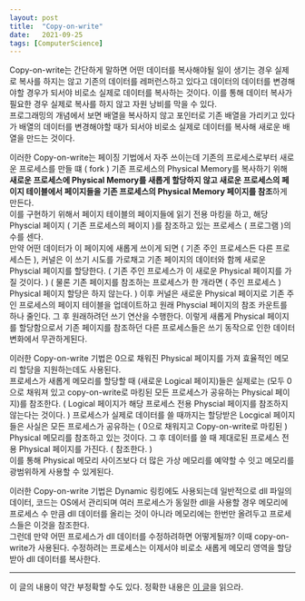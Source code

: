 ```yaml
---
layout: post
title:  "Copy-on-write"
date:   2021-09-25
tags: [ComputerScience]
---
```


Copy-on-write는 간단하게 말하면 어떤 데이터를 복사해야될 일이 생기는 경우 실제로 복사를 하지는 않고 기존의 데이터를 레퍼런스하고 있다고 데이터의 데이터를 변경해야할 경우가 되서야 비로소 실제로 데이터를 복사하는 것이다. 이를 통해 데이터 복사가 필요한 경우 실제로 복사를 하지 않고 자원 낭비를 막을 수 있다.                       
프로그래밍의 개념에서 보면 배열을 복사하지 않고 포인터로 기존 배열을 가리키고 있다가 배열의 데이터를 변경해야할 때가 되서야 비로소 실제로 데이터를 복사해 새로운 배열을 만드는 것이다.        

이러한 Copy-on-write는 페이징 기법에서 자주 쓰이는데 기존의 프로세스로부터 새로운 프로세스를 만들 떄 ( fork ) 기존 프로세스의 Physical Memory를 복사하기 위해 **새로운 프로세스에 Physical Memory를 새롭게 할당하지 않고 새로운 프로세스의 페이지 테이블에서 페이지들을 기존 프로세스의 Physical Memory 페이지를 참조**하게 만든다.              
이를 구현하기 위해서 페이지 테이블의 페이지들에 읽기 전용 마킹을 하고, 해당 Physcial 페이지 ( 기존 프로세스의 페이지 )를 참조하고 있는 프로세스 ( 프로그램 )의 수를 센다.      
만약 어떤 데이터가 이 페이지에 새롭게 쓰이게 되면 ( 기존 주인 프로세스든 다른 프로세스든 ), 커널은 이 쓰기 시도를 가로채고 기존 페이지의 데이터와 함께 새로운 Physcial 페이지를 할당한다. ( 기존 주인 프로세스가 이 새로운 Physical 페이지를 가질 것이다. ) ( 물론 기존 페이지를 참조하는 프로세스가 한 개라면 ( 주인 프로세스 ) Physical 페이지 할당은 하지 않는다. ) 이후 커널은 새로운 Physical 페이지로 기존 주인 프로세스의 페이지 테이블을 업데이트하고 원래 Physcial 페이지의 참조 카운트를 하나 줄인다. 그 후 원래하려던 쓰기 연산을 수행한다. 이렇게 새롭게 Physical 페이지를 할당함으로서 기존 페이지를 참조하던 다른 프로세스들은 쓰기 동작으로 인한 데이터 변화에서 무관하게된다.        

이러한 Copy-on-write 기법은 0으로 채워진 Physical 페이지를 가져 효율적인 메모리 할당을 지원하는데도 사용된다.         
프로세스가 새롭게 메모리를 할당할 때 (새로운 Logical 페이지)들은 실제로는 (모두 0으로 채워져 있고 copy-on-write로 마킹된 모든 프로세스가 공유하는 Physical 페이지)를 참조한다. ( Logical 페이지가 해당 프로세스 전용 Physcial 페이지를 참조하지 않는다는 것이다. ) 프로세스가 실제로 데이터를 쓸 때까지는 할당받은 Locgical 페이지들은 사실은 모든 프로세스가 공유하는 ( 0으로 채워지고 Copy-on-write로 마킹된 ) Physical 메모리를 참조하고 있는 것이다. 그 후 데이터를 쓸 때 제대로된 프로세스 전용 Physical 페이지를 가진다. ( 참조한다. )                        
이를 통해 Physical 메모리 사이즈보다 더 많은 가상 메모리를 예약할 수 잇고 메모리를 광범위하게 사용할 수 있게된다.         

이러한 Copy-on-write 기법은 Dynamic 링킹에도 사용되는데 일반적으로 dll 파일의 데이터, 코드는 OS에서 관리되며 여러 프로세스가 동일한 dll을 사용할 경우 메모리에 프로세스 수 만큼 dll 데이터를 올리는 것이 아니라 메모리에는 한번만 올려두고 프로세스들은 이것을 참조한다.          
그런데 만약 어떤 프로세스가 dll 데이터를 수정하려하면 어떻게될까? 이때 copy-on-write가 사용된다. 수정하려는 프로세스는 이제서야 비로소 새롭게 메모리 영역을 할당받아 dll 데이터를 복사한다.        

--------------

이 글의 내용이 약간 부정확할 수도 있다. 정확한 내용은 [이 글](https://sungjjinkang.github.io/computerscience/2021/09/29/Window_Memory.html)을 읽으라.        